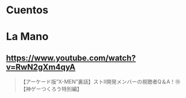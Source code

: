 # Cuentos

# La Mano

## https://www.youtube.com/watch?v=RwN2gXm4qyA

> 【アーケード版”X-MEN”裏話】ストⅡ開発メンバーの視聴者Q＆A！⑩【神ゲーつくろう特別編】 
